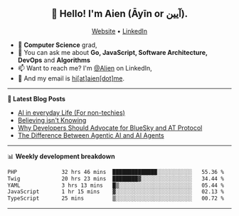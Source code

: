 <h2 align="center">👋 Hello! I'm Aien (Āyīn or آیین).</h2>
<p align="center">
  <a href="https://www.aien.me">Website</a> •
  <a href="https://www.linkedin.com/in/aiensaidi/">LinkedIn</a>
</p>


- 🌱 **Computer Science** grad,
- 💬 You can ask me about **Go, JavaScript, Software Architecture, DevOps** and **Algorithms**
- 📫 Want to reach me? I'm [@Alien](https://www.linkedin.com/in/aiensaidi/) on LinkedIn,
- 📧 And my email is [hi[at]aien[dot]me](mailto:hi@aien.me).

-------

**📝 Latest Blog Posts**

<!-- BLOG-POST-LIST:START -->
- [AI in everyday Life (For non-techies)](https://aien.me/ai-in-everyday-life-for-non-techies/)
- [Believing isn't Knowing](https://aien.me/believing-isnt-knowing/)
- [Why Developers Should Advocate for BlueSky and AT Protocol](https://aien.me/why-developers-should-advocate-for-bluesky-and-at-protocol/)
- [The Difference Between Agentic AI and AI Agents](https://aien.me/the-difference-between-agentic-ai-and-ai-agents/)
<!-- BLOG-POST-LIST:END -->

-------

📊 **Weekly development breakdown**
<!--START_SECTION:waka-->

```txt
PHP              32 hrs 46 mins  ██████████████░░░░░░░░░░░   55.36 %
Twig             20 hrs 23 mins  ████████▓░░░░░░░░░░░░░░░░   34.44 %
YAML             3 hrs 13 mins   █▒░░░░░░░░░░░░░░░░░░░░░░░   05.44 %
JavaScript       1 hr 15 mins    ▓░░░░░░░░░░░░░░░░░░░░░░░░   02.13 %
TypeScript       25 mins         ▒░░░░░░░░░░░░░░░░░░░░░░░░   00.72 %
```

<!--END_SECTION:waka-->

-------
